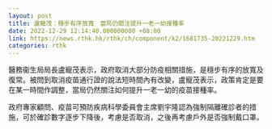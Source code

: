 ```yaml
---
layout: post
title: 盧寵茂：穩步有序放寬　當局仍關注提升一老一幼接種率
date: 2022-12-29 12:14:40.000000000 +08:00
link: https://news.rthk.hk/rthk/ch/component/k2/1681735-20221229.htm
categories: rthk
---
```


醫務衞生局局長盧寵茂表示，政府取消大部分防疫相關措施，是穩步有序的放寬及復常。被問到取消疫苗通行證的說法短時間內有改變，盧寵茂表示，政策肯定是要在某一時間作調整，當局仍然關注如何提升一老一幼的疫苗接種率。

政府專家顧問、疫苗可預防疾病科學委員會主席劉宇隆認為強制隔離確診者的措施，可於確診數字逐步下降後，考慮是否取消，之後再考慮戶外是否強制戴口罩。
